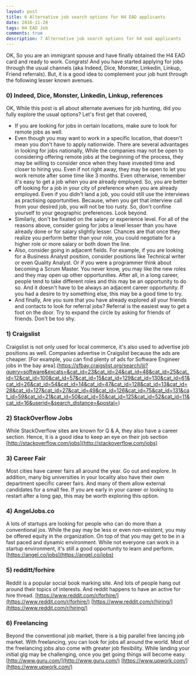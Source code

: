 ```yaml
---
layout: post
title: 6 Alternative job search options for H4 EAD applicants
date: 2016-11-28
tags: H4 EAD Job
comments: true
description: 7 Alternative job search options for h4 ead applicants
---
```

 OK, So you are an immigrant spouse and have finally obtained the H4 EAD card and ready to work. Congrats!
 And you have started applying for jobs through the usual channels (aka Indeed, Dice, Monster, Linkedin, Linkup, Friend referrals).
 But, it is a good idea to complement your job hunt through the following lesser known avenues.

### 0) Indeed, Dice, Monster, Linkedin, Linkup, references
 OK, While this post is all about alternate avenues for job hunting, did you fully explore the usual options?
 Let's first get that covered,

 * If you are looking for jobs in certain locations, make sure to look for remote jobs as well.
 * Even though you may want to work in a specific location, that doesn't mean you don't have to apply nationwide.
	 There are several advantages in looking for jobs nationally,
	 While the companies may not be open to considering offering remote jobs at the beginning of the process,
	 they may be willing to consider once when they have invested time and closer to hiring you.
	 Even if not right away, they may be open to let you work remote after some time like 3 months.
	 Even otherwise, remember it's easy to get a job when you are already employed. So, you are better off looking for
	 a job in your city of preference when you are already employed. Even if you didn't land a job,
	 you could still use the interviews as practising opportunities. Because, when you get that interview call from
	 your desired job, you will not be too rusty. So, don't confine yourself to your geographic preferences. Look beyond.
 * Similarly, don't be fixated on the salary or experience level. For all of the reasons above, consider going for jobs a level lesser than you have already done or for salary slightly lesser.
	 Chances are that once they realize you perform better than your role, you could negotiate for a higher role or more salary or both down the line.
 * Also, consider going in adjacent fields. For example, if you are looking for a Business Analyst position, consider
   positions like Technical writer or even Quality Analyst. Or if you were a programmer think about becoming a Scrum Master.
   You never know, you may like the new roles and they may open up other opportunities. After all, in a long career,
   people tend to take different roles and this may be an opportunity to do so. And it doesn't have to be always an adjacent career opportunity. If you had a desire to try something else,
   this may be a good time to try.
 * And finally, Are you sure that you have already explored all your friends and contacts to look for referral jobs? Referral is the easiest way to get a foot on the door. Try to expand the circle by asking for friends of friends. Don't be too shy.

### 1) Craigslist
 Craigslist is not only used for local commerce, it's also used to advertise job positions as well.
 Companies advertise in Craigslist because the ads are cheaper.
 [For example, you can find plenty of ads for Software Engineer jobs in the bay area].(https://sfbay.craigslist.org/search/jjj?query=software&excats=&cat_id=23&cat_id=24&cat_id=48&cat_id=25&cat_id=12&cat_id=100&cat_id=57&cat_id=15&cat_id=129&cat_id=130&cat_id=61&cat_id=26&cat_id=54&cat_id=14&cat_id=47&cat_id=128&cat_id=13&cat_id=28&cat_id=127&cat_id=27&cat_id=49&cat_id=126&cat_id=75&cat_id=131&cat_id=59&cat_id=21&cat_id=50&cat_id=55&cat_id=125&cat_id=52&cat_id=11&cat_id=16&userid=&search_distance=&postal=)

### 2) StackOverflow Jobs
 While StackOverflow sites are known for Q & A, they also have a career section. Hence, it is a good idea to keep an eye on their job section
 [http://stackoverflow.com/jobs](http://stackoverflow.com/jobs)

### 3) Career Fair
 Most cities have career fairs all around the year. Go out and explore. In addition, many big universities in your locality also have their own department specific
 career fairs. And many of them allow external candidates for a small fee. If you are early in your career or looking to restart after a long gap, this may be worth exploring this option.

### 4) AngelJobs.co
 A lots of startups are looking for people who can do more than a conventional jos. While the pay may be less or
 even non-existent, you may be offered equity in the organization. On top of that you may get to be in a fast paced and
 dynamic environment. While not everyone can work in a startup environment, it's still a good opportunity to learn and perform.
 [https://angel.co/jobs](https://angel.co/jobs)

### 5) redditt/forhire
 Reddit is a popular social book marking site. And lots of people hang out around their topics of interests.
 And reddit happens to have an active for hire thread.
 [https://www.reddit.com/r/forhire/](https://www.reddit.com/r/forhire/)
 [https://www.reddit.com/r/hiring/](https://www.reddit.com/r/hiring/)

### 6) Freelancing
 Beyond the conventional job market, there is a big parallel free lancing job market. With freelancing, you can look for
 jobs all around the world. Most of the freelancing jobs also come with greater job flexibility. While landing your
 initial gig may be challenging, once you get going things will become easy.
 [http://www.guru.com/](http://www.guru.com/)
 [https://www.upwork.com/](https://www.upwork.com/)
